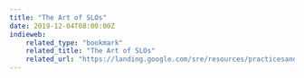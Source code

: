 ```yaml
---
title: "The Art of SLOs"
date: 2019-12-04T08:00:00Z
indieweb:
    related_type: "bookmark"
    related_title: "The Art of SLOs"
    related_url: "https://landing.google.com/sre/resources/practicesandprocesses/art-of-slos/"
---
```

